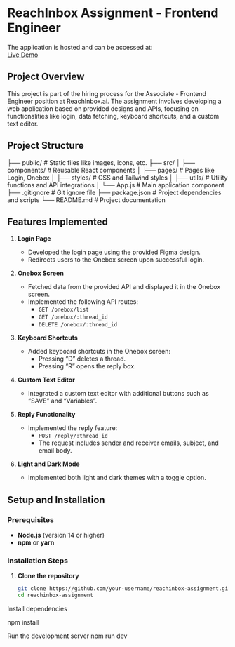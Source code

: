 # ReachInbox Assignment - Frontend Engineer
The application is hosted and can be accessed at:  
[Live Demo](https://reachinboxnarendrasaiassignment-2qwn20a6f.vercel.app/onebox)
## Project Overview

This project is part of the hiring process for the Associate - Frontend Engineer position at ReachInbox.ai. The assignment involves developing a web application based on provided designs and APIs, focusing on functionalities like login, data fetching, keyboard shortcuts, and a custom text editor.

## Project Structure

├── public/ # Static files like images, icons, etc.
├── src/
│ ├── components/ # Reusable React components
│ ├── pages/ # Pages like Login, Onebox
│ ├── styles/ # CSS and Tailwind styles
│ ├── utils/ # Utility functions and API integrations
│ └── App.js # Main application component
├── .gitignore # Git ignore file
├── package.json # Project dependencies and scripts
└── README.md # Project documentation

## Features Implemented

1. **Login Page**
   - Developed the login page using the provided Figma design.
   - Redirects users to the Onebox screen upon successful login.

2. **Onebox Screen**
   - Fetched data from the provided API and displayed it in the Onebox screen.
   - Implemented the following API routes:
     - `GET /onebox/list`
     - `GET /onebox/:thread_id`
     - `DELETE /onebox/:thread_id`

3. **Keyboard Shortcuts**
   - Added keyboard shortcuts in the Onebox screen:
     - Pressing “D” deletes a thread.
     - Pressing “R” opens the reply box.

4. **Custom Text Editor**
   - Integrated a custom text editor with additional buttons such as “SAVE” and “Variables”.

5. **Reply Functionality**
   - Implemented the reply feature:
     - `POST /reply/:thread_id`
     - The request includes sender and receiver emails, subject, and email body.

6. **Light and Dark Mode**
   - Implemented both light and dark themes with a toggle option.

## Setup and Installation

### Prerequisites

- **Node.js** (version 14 or higher)
- **npm** or **yarn**

### Installation Steps

1. **Clone the repository**
   ```bash
   git clone https://github.com/your-username/reachinbox-assignment.git
   cd reachinbox-assignment
Install dependencies


npm install


Run the development server
npm run dev

